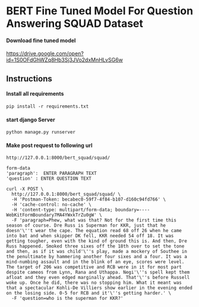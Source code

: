 # BERT Fine Tuned Model For Question Answering SQUAD Dataset

#### Download fine tuned model 
https://drive.google.com/open?id=1S0OFdGhWZq8Hb3Sj3JVo2dxMnHLvSG6w

## Instructions


#### Install all requirements
```
pip install -r requirements.txt
```

#### start django Server
```
python manage.py runserver
```

#### Make post request to following url
```
http://127.0.0.1:8000/bert_squad/squad/

form-data
'paragraph':  ENTER PARAGRAPH TEXT
'question' : ENTER QUESTION TEXT

```
```
curl -X POST \
  http://127.0.0.1:8000/bert_squad/squad/ \
  -H 'Postman-Token: becabec0-59f7-4f84-b107-d160c94fd766' \
  -H 'cache-control: no-cache' \
  -H 'content-type: multipart/form-data; boundary=----WebKitFormBoundary7MA4YWxkTrZu0gW' \
  -F 'paragraph=Phew, what was that? Not for the first time this season of course. Dre Russ is Superman for KKR, just that he doesn'\''t wear the cape. The equation read 68 off 26 when he came into bat and when skipper DK fell, KKR needed 54 off 18. It was getting tougher, even with the kind of ground this is. And then, Dre Russ happened. Smoked three sixes off the 18th over to set the tone and then, as if it was child'\''s play, made a mockery of Southee in the penultimate by hammering another four sixes and a four. It was a mind-numbing assault and in the blink of an eye, scores were level. The target of 206 was competitive and RCB were in it for most part despite cameos from Lynn, Rana and Uthappa. Negi'\''s spell kept them afloat and they even edged marginally ahead. That'\''s before Russell woke up. Once he did, there was no stopping him. What it meant was that a spectacular Kohli-De Villiers show earlier in the evening ended on the losing side. 0-5 for RCB and it'\''s getting harder.' \
  -F 'question=who is the superman for KKR?'
```